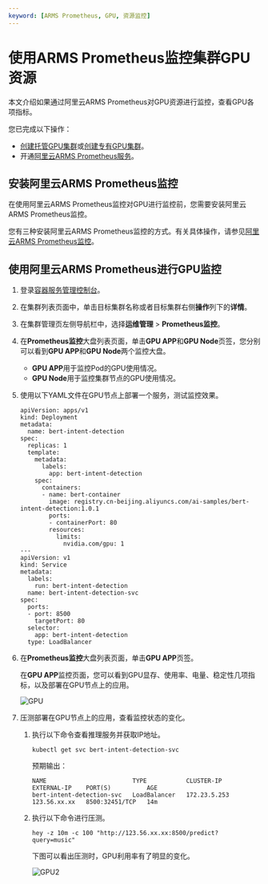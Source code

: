 ```yaml
---
keyword: [ARMS Prometheus, GPU, 资源监控]
---
```


# 使用ARMS Prometheus监控集群GPU资源

本文介绍如果通过阿里云ARMS Prometheus对GPU资源进行监控，查看GPU各项指标。

您已完成以下操作：

-   [创建托管GPU集群](/cn.zh-CN/Kubernetes集群用户指南/GPU/NPU/创建异构计算集群/创建托管GPU集群.md)或[创建专有GPU集群](/cn.zh-CN/Kubernetes集群用户指南/GPU/NPU/创建异构计算集群/创建专有GPU集群.md)。
-   开通[阿里云ARMS Prometheus服务](https://arms.console.aliyun.com/#/home)。

## 安装阿里云ARMS Prometheus监控

在使用阿里云ARMS Prometheus监控对GPU进行监控前，您需要安装阿里云ARMS Prometheus监控。

您有三种安装阿里云ARMS Prometheus监控的方式。有关具体操作，请参见[阿里云ARMS Prometheus监控](/cn.zh-CN/Kubernetes集群用户指南/可观测性/监控管理/阿里云Prometheus监控.md)。

## 使用阿里云ARMS Prometheus进行GPU监控

1.  登录[容器服务管理控制台](https://cs.console.aliyun.com)。

2.  在集群列表页面中，单击目标集群名称或者目标集群右侧**操作**列下的**详情**。

3.  在集群管理页左侧导航栏中，选择**运维管理** \> **Prometheus监控**。

4.  在**Prometheus监控**大盘列表页面，单击**GPU APP**和**GPU Node**页签，您分别可以看到**GPU APP**和**GPU Node**两个监控大盘。

    -   **GPU APP**用于监控Pod的GPU使用情况。
    -   **GPU Node**用于监控集群节点的GPU使用情况。
5.  使用以下YAML文件在GPU节点上部署一个服务，测试监控效果。

    ```
    apiVersion: apps/v1
    kind: Deployment
    metadata:
      name: bert-intent-detection
    spec:
      replicas: 1
      template:
        metadata:
          labels:
            app: bert-intent-detection
        spec:
          containers:
          - name: bert-container
            image: registry.cn-beijing.aliyuncs.com/ai-samples/bert-intent-detection:1.0.1
            ports:
            - containerPort: 80
            resources:
              limits:
                nvidia.com/gpu: 1
    ---
    apiVersion: v1
    kind: Service
    metadata:
      labels:
        run: bert-intent-detection
      name: bert-intent-detection-svc
    spec:
      ports:
      - port: 8500
        targetPort: 80
      selector:
        app: bert-intent-detection
      type: LoadBalancer
    ```

6.  在**Prometheus监控**大盘列表页面，单击**GPU APP**页签。

    在**GPU APP**监控页面，您可以看到GPU显存、使用率、电量、稳定性几项指标，以及部署在GPU节点上的应用。

    ![GPU](https://static-aliyun-doc.oss-accelerate.aliyuncs.com/assets/img/zh-CN/6797913061/p175169.jpeg)

7.  压测部署在GPU节点上的应用，查看监控状态的变化。

    1.  执行以下命令查看推理服务并获取IP地址。

        ```
        kubectl get svc bert-intent-detection-svc
        ```

        预期输出：

        ```
        NAME                        TYPE           CLUSTER-IP     EXTERNAL-IP    PORT(S)          AGE
        bert-intent-detection-svc   LoadBalancer   172.23.5.253   123.56.xx.xx   8500:32451/TCP   14m
        ```

    2.  执行以下命令进行压测。

        ```
        hey -z 10m -c 100 "http://123.56.xx.xx:8500/predict?query=music"
        ```

        下图可以看出压测时，GPU利用率有了明显的变化。

        ![GPU2](https://static-aliyun-doc.oss-accelerate.aliyuncs.com/assets/img/zh-CN/6797913061/p175170.jpeg)


